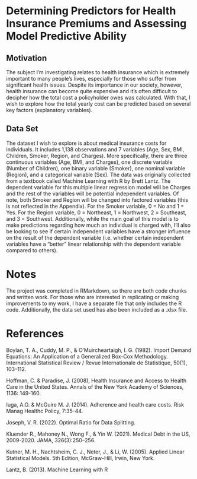 # Determining Predictors for Health Insurance Premiums and Assessing Model Predictive Ability

## Motivation

The subject I’m investigating relates to health insurance which is extremely
important to many people’s lives, especially for those who suffer from significant health
issues. Despite its importance in our society, however, health insurance can become
quite expensive and it’s often difficult to decipher how the total cost a policyholder owes
was calculated. With that, I wish to explore how the total yearly cost can be predicted
based on several key factors (explanatory variables).

## Data Set

The dataset I wish to explore is about medical insurance costs for individuals. It
includes 1,138 observations and 7 variables (Age, Sex, BMI, Children, Smoker, Region,
and Charges). More specifically, there are three continuous variables (Age, BMI, and
Charges), one discrete variable (Number of Children), one binary variable (Smoker),
one nominal variable (Region), and a categorical variable (Sex). The data was originally
collected from a textbook called Machine Learning with R by Brett Lantz. The
dependent variable for this multiple linear regression model will be Charges and the rest
of the variables will be potential independent variables. Of note, both Smoker and
Region will be changed into factored variables (this is not reflected in the Appendix). For
the Smoker variable, 0 = No and 1 = Yes. For the Region variable, 0 = Northeast, 1 =
Northwest, 2 = Southeast, and 3 = Southwest. Additionally, while the main goal of this
model is to make predictions regarding how much an individual is charged with, I’ll also
be looking to see if certain independent variables have a stronger influence on the result
of the dependent variable (i.e. whether certain independent variables have a “better”
linear relationship with the dependent variable compared to others).

# Notes

The project was completed in RMarkdown, so there are both code chunks and written work. For those who are interested in replicating or making improvements to my
work, I have a separate file that only includes the R code. Additionally, the data set used has also been included as a .xlsx file.

# References

Boylan, T. A., Cuddy, M. P., & O’Muircheartaigh, I. G. (1982). Import Demand Equations: An Application of a Generalized Box-Cox Methodology. International
Statistical Review / Revue Internationale de Statistique, 50(1), 103–112.
	
Hoffman, C. & Paradise, J. (2008), Health Insurance and Access to Health Care in the United States. Annals of the New York Academy of Sciences, 1136: 149-160.

Iuga, A.O. &  McGuire M. J. (2014). Adherence and health care costs. Risk Manag Healthc Policy, 7:35-44.

Joseph, V. R. (2022). Optimal Ratio for Data Splitting.

Kluender R., Mahoney N., Wong F., & Yin W. (2021). Medical Debt in the US, 2009-2020. JAMA, 326(3):250–256.

Kutner, M. H., Nachtsheim, C. J., Neter, J., & Li, W. (2005). Applied Linear Statistical Models. 5th Edition, McGraw-Hill, Irwin, New York.

Lantz, B. (2013). Machine Learning with R
